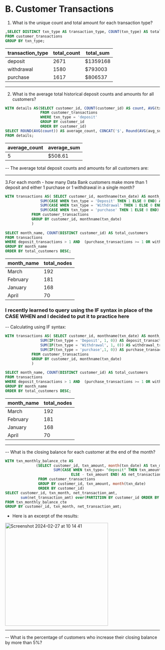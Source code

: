 # B. Customer Transactions

1. What is the unique count and total amount for each transaction type?
```sql
,SELECT DISTINCT txn_type AS transaction_type, COUNT(txn_type) AS total_count, CONCAT('$',SUM(txn_amount)) AS total_sum
FROM customer_transactions
GROUP BY txn_type;
```

| transaction_type | total_count | total_sum |
| ----------- | ----------- | ----------- |
| deposit | 2671 | $1359168 |
| withdrawal | 1580 | $793003 |
| purchase | 1617 | $806537 |

---- 

2. What is the average total historical deposit counts and amounts for all customers?
```sql
WITH details AS(SELECT customer_id, COUNT(customer_id) AS count, AVG(txn_amount) AS avg_sum
				FROM customer_transactions
				WHERE txn_type = 'deposit'
				GROUP BY customer_id
				ORDER BY customer_id)
SELECT ROUND(AVG(count)) AS average_count, CONCAT('$', Round(AVG(avg_sum), 2)) AS average_sum
FROM details;
```

| average_count | average_sum |
| ----------- | ----------- |
| 5 | $508.61 |

-- The average total deposit counts and amounts for all customers are:

----

 3.For each month - how many Data Bank customers make more than 1 deposit and either 1 purchase or 1 withdrawal in a single month?
```sql
WITH transactions AS( SELECT customer_id, monthname(txn_date) AS month_name,
				SUM(CASE WHEN txn_type = 'Deposit' THEN 1 ELSE 0 END) AS deposit_transactions,
				SUM(CASE WHEN txn_type = 'Withdrawal' THEN 1 ELSE 0 END) AS withdrawal_transactions,
				SUM(CASE WHEN txn_type = 'purchase' THEN 1 ELSE 0 END) AS purchase_transactions
			FROM customer_transactions
			GROUP BY customer_id, monthname(txn_date)
            )
            
SELECT month_name, COUNT(DISTINCT customer_id) AS total_customers
FROM transactions
WHERE deposit_transactions > 1 AND  (purchase_transactions >= 1 OR withdrawal_transactions >= 1)
GROUP BY month_name
ORDER BY total_customers DESC;
```

| month_name | total_nodes |
| ----------- | ----------- |
| March | 192 |
| February | 181 |
| January | 168 |
| April | 70 |

### I recently learned to query using the IF syntax in place of the CASE WHEN and I decided to put it to practice here 
-- Calculating using IF syntax: 

```sql
WITH transactions AS( SELECT customer_id, monthname(txn_date) AS month_name,
				SUM(IF(txn_type = 'Deposit', 1, 0)) AS deposit_transactions,
				SUM(IF(txn_type = 'Withdrawal', 1, 0)) AS withdrawal_transactions,
				SUM(IF(txn_type = 'purchase',1, 0)) AS purchase_transactions
			FROM customer_transactions
			GROUP BY customer_id, monthname(txn_date)
            )
            
SELECT month_name, COUNT(DISTINCT customer_id) AS total_customers
FROM transactions
WHERE deposit_transactions > 1 AND  (purchase_transactions >= 1 OR withdrawal_transactions >= 1)
GROUP BY month_name
ORDER BY total_customers DESC;
```

| month_name | total_nodes |
| ----------- | ----------- |
| March | 192 |
| February | 181 |
| January | 168 |
| April | 70 |

----
-- What is the closing balance for each customer at the end of the month?
```sql
WITH txn_monthly_balance_cte AS
			  (SELECT customer_id, txn_amount, month(txn_date) AS txn_month,
					  SUM(CASE WHEN txn_type= "deposit" THEN txn_amount
							  ELSE - txn_amount END) AS net_transaction_amt
			   FROM customer_transactions
			   GROUP BY customer_id, txn_amount, month(txn_date)
			   ORDER BY customer_id)
SELECT customer_id, txn_month, net_transaction_amt,
       sum(net_transaction_amt) over(PARTITION BY customer_id ORDER BY txn_month ROWS BETWEEN UNBOUNDED preceding AND CURRENT ROW) AS closing_balance
FROM txn_monthly_balance_cte
GROUP BY customer_id, txn_month, net_transaction_amt;
```

- Here is an excerpt of the results:

<img width="335" alt="Screenshot 2024-02-27 at 10 14 41" src="https://github.com/olubadero/Danny_Mas_8-week_SQL_Challenge/assets/111298078/e0aaca36-3078-4f21-ace0-f41d52a988f9">


----

-- What is the percentage of customers who increase their closing balance by more than 5%?
		

